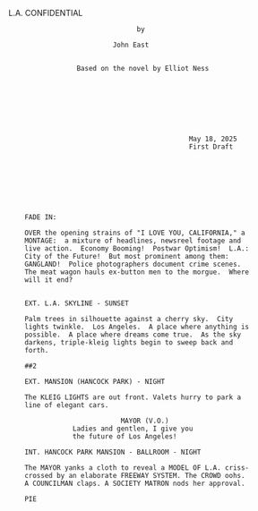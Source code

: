  L.A. CONFIDENTIAL 
 
 
 
                                    by 
 
                              John East
 
 
                     Based on the novel by Elliot Ness
 
 
 
 
 
 
 
 
                                                 May 18, 2025 
                                                 First Draft
 
 
 
 
 

 
 
        FADE IN: 
 
        OVER the opening strains of "I LOVE YOU, CALIFORNIA," a 
        MONTAGE:  a mixture of headlines, newsreel footage and 
        live action.  Economy Booming!  Postwar Optimism!  L.A.: 
        City of the Future!  But most prominent among them: 
        GANGLAND!  Police photographers document crime scenes. 
        The meat wagon hauls ex-button men to the morgue.  Where 
        will it end? 
 
 
        EXT. L.A. SKYLINE - SUNSET 
 
        Palm trees in silhouette against a cherry sky.  City 
        lights twinkle.  Los Angeles.  A place where anything is 
        possible.  A place where dreams come true.  As the sky 
        darkens, triple-kleig lights begin to sweep back and 
        forth.

        ##2

        EXT. MANSION (HANCOCK PARK) - NIGHT

        The KLEIG LIGHTS are out front. Valets hurry to park a
        line of elegant cars.

                                MAYOR (V.O.)
                    Ladies and gentlen, I give you
                    the future of Los Angeles!

        INT. HANCOCK PARK MANSION - BALLROOM - NIGHT

        The MAYOR yanks a cloth to reveal a MODEL OF L.A. criss-
        crossed by an elaborate FREEWAY SYSTEM. The CROWD oohs.
        A COUNCILMAN claps. A SOCIETY MATRON nods her approval.

        PIE

        
